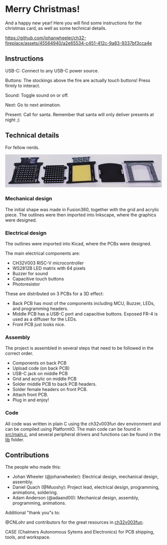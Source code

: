 # Merry Christmas!

And a happy new year! Here you will find some instructions for the christmas card, as well as some technical details.

https://github.com/johanwheeler/ch32-fireplace/assets/45564940/a2e65534-c451-412c-9a83-9337bf3cca4e

## Instructions

USB-C: Connect to any USB-C power source. 

Buttons: The stockings above the fire are actually touch buttons! Press firmly to interact.

Sound: Toggle sound on or off. 

Next: Go to next animation.

Present: Call for santa. Remember that santa will only deliver presents at night ;)


## Technical details

For fellow nerds.

![Major components laid out](Media/Components.jpg)

### Mechanical design

The initial shape was made in Fusion360, together with the grid and acrylic piece. The outlines were then imported into Inkscape, where the graphics were designed.  

### Electrical design

The outlines were imported into Kicad, where the PCBs were designed. 

The main electrical components are:

 - CH32V003 RISC-V microcontroller
 - WS2812B LED matrix with 64 pixels
 - Buzzer for sound
 - Capacitive touch buttons
 - Photoresistor

These are distributed on 3 PCBs for a 3D effect:

 - Back PCB has most of the components including MCU, Buzzer, LEDs, and programming headers.
 - Middle PCB has a USB-C port and capacitive buttons. Exposed FR-4 is used as a diffuser for the LEDs. 
 - Front PCB just looks nice.

### Assembly

The project is assembled in several steps that need to be followed in the correct order.

 - Components on back PCB
 - Upload code (on back PCB)
 - USB-C jack on middle PCB
 - Grid and acrylic on middle PCB
 - Solder middle PCB to back PCB headers.
 - Solder female headers on front PCB.
 - Attach front PCB.
 - Plug in and enjoy!

### Code

All code was written in plain C using the ch32v003fun dev environment and can be compiled using PlatformIO. The main code can be found in [src/main.c](SW/fireplace-PIO/src/main.c), and several peripheral drivers and functions can be found in the [lib](SW/fireplace-PIO/lib/) folder. 

## Contributions

The people who made this:

 - Johan Wheeler (@johanwheeler): Electrical design, mechanical design, assembly.
 - Daniel Quach (@Muoshy): Project lead, electrical design, programming, animations, soldering.
 - Adam Anderson (@adaand00): Mechanical design, assembly, programming, animations. 

Additional "thank you"s to:

@CNLohr and contributors for the great resources in [ch32v003fun](https://github.com/cnlohr/ch32v003fun/tree/master).

CASE (Chalmers Autonomous Sytems and Electronics) for PCB shipping, tools, and workspace. 
